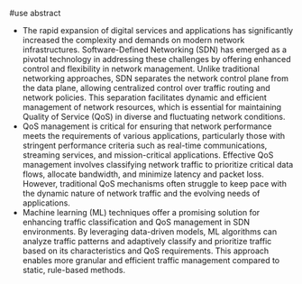 #use abstract
+ The rapid expansion of digital services and applications has significantly increased the complexity and demands on modern network infrastructures. Software-Defined Networking (SDN) has emerged as a pivotal technology in addressing these challenges by offering enhanced control and flexibility in network management. Unlike traditional networking approaches, SDN separates the network control plane from the data plane, allowing centralized control over traffic routing and network policies. This separation facilitates dynamic and efficient management of network resources, which is essential for maintaining Quality of Service (QoS) in diverse and fluctuating network conditions.
+ QoS management is critical for ensuring that network performance meets the requirements of various applications, particularly those with stringent performance criteria such as real-time communications, streaming services, and mission-critical applications. Effective QoS management involves classifying network traffic to prioritize critical data flows, allocate bandwidth, and minimize latency and packet loss. However, traditional QoS mechanisms often struggle to keep pace with the dynamic nature of network traffic and the evolving needs of applications.
+ Machine learning (ML) techniques offer a promising solution for enhancing traffic classification and QoS management in SDN environments. By leveraging data-driven models, ML algorithms can analyze traffic patterns and adaptively classify and prioritize traffic based on its characteristics and QoS requirements. This approach enables more granular and efficient traffic management compared to static, rule-based methods.

